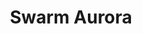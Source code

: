 ---
description: 'The Swarm-Aurora project was designed to facilitated and drive the use
  of Swarm in auroral science and push Swarm beyond its primary mission objective
  to become a key instrument in auroral science research. The primary objective of
  Swarm-Aurora is to build a bridge between Swarm data, the Swarm science community,
  and optical images of the aurora collected primarily by ground-based All-Sky Imagers
  (ASIs).

  '
shortname: swarm_aurora
timestamp: Fri, 04 Feb 2022 17:07:24 GMT
title: Swarm Aurora
tool/software: Swarm Aurora
uuid: 820e4cbd-b6d4-49c0-9fe5-2ddcc061004c
website_link: https://swarm-aurora.com/
---